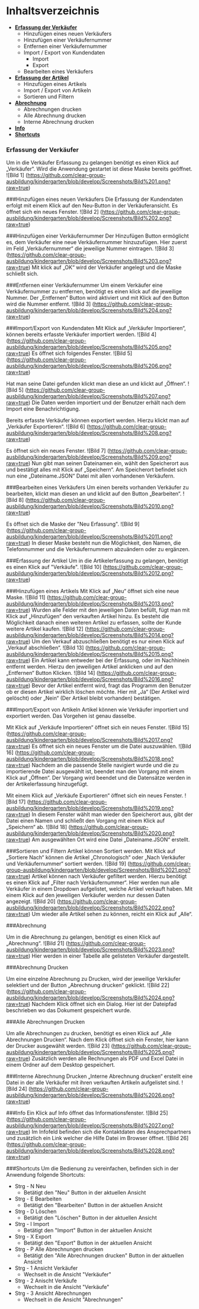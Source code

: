# Inhaltsverzeichnis

 * [__Erfassung der Verkäufer__](#erfassung-der-verkäufer)
	* Hinzufügen eines neuen Verkäufers
	* Hinzufügen einer Verkäufernummer
	* Entfernen einer Verkäufernummer        
	* Import / Export von Kundendaten
		* Import
		* Export 
	* Bearbeiten eines Verkäufers
* [__Erfassung der Artikel__](#erfassung-der-artikel) 
	* Hinzufügen eines Artikels
	* Import / Export von Artikeln 
	* Sortieren und Filtern
* [__Abrechnung__](#abrechnung)
	* Abrechnungen drucken
	* Alle Abrechnung drucken 
	* Interne Abrechnung drucken
* [__Info__](#info)
* [__Shortcuts__](#shortcuts)

### Erfassung der Verkäufer
Um in die Verkäufer Erfassung zu gelangen benötigt es einen Klick auf „Verkäufer“. Wird die Anwendung gestartet ist diese Maske bereits geöffnet.
![Bild 1] (https://github.com/clear-group-ausbildung/kindergarten/blob/develop/Screenshots/Bild%201.png?raw=true)

###Hinzufügen eines neuen Verkäufers
Die Erfassung der Kundendaten erfolgt mit einem Klick auf den Neu-Button in der Verkäuferansicht. 
Es öffnet sich ein neues Fenster.
![Bild 2] (https://github.com/clear-group-ausbildung/kindergarten/blob/develop/Screenshots/Bild%202.png?raw=true)

###Hinzufügen einer Verkäufernummer
Der Hinzufügen Button ermöglicht es, dem Verkäufer eine neue Verkäufernummer hinzuzufügen.
Hier zuerst im Feld „Verkäufernummer“ die jeweilige Nummer eintragen.
![Bild 3] (https://github.com/clear-group-ausbildung/kindergarten/blob/develop/Screenshots/Bild%203.png?raw=true)
Mit klick auf „OK“ wird der Verkäufer angelegt und die Maske schließt sich.

###Entfernen einer Verkäufernummer
Um einem Verkäufer eine Verkäufernummer zu entfernen, benötigt es einen klick auf die jeweilige Nummer.
Der „Entfernen“ Button wird aktiviert und mit Klick auf den Button wird die Nummer entfernt.
![Bild 3] (https://github.com/clear-group-ausbildung/kindergarten/blob/develop/Screenshots/Bild%204.png?raw=true)

###Import/Export von Kundendaten
Mit Klick auf „Verkäufer Importieren“, können bereits erfasste Verkäufer importiert werden.
![Bild 4] (https://github.com/clear-group-ausbildung/kindergarten/blob/develop/Screenshots/Bild%205.png?raw=true)
Es öffnet sich folgendes Fenster.
![Bild 5] (https://github.com/clear-group-ausbildung/kindergarten/blob/develop/Screenshots/Bild%206.png?raw=true)



Hat man seine Datei gefunden klickt man diese an und klickt auf „Öffnen“.
![Bild 5] (https://github.com/clear-group-ausbildung/kindergarten/blob/develop/Screenshots/Bild%207.png?raw=true)
Die Daten werden importiert und der Benutzer erhält nach dem Import eine Benachrichtigung.


Bereits erfasste Verkäufer können exportiert werden. Hierzu klickt man auf „Verkäufer Exportieren“.
![Bild 6] (https://github.com/clear-group-ausbildung/kindergarten/blob/develop/Screenshots/Bild%208.png?raw=true)


Es öffnet sich ein neues Fenster.
![Bild 7] (https://github.com/clear-group-ausbildung/kindergarten/blob/develop/Screenshots/Bild%209.png?raw=true)
Nun gibt man seinen Dateinamen ein, wählt den Speicherort aus und bestätigt alles mit Klick auf „Speichern“.
Am Speicherort befindet sich nun eine „Dateiname.JSON“ Datei mit allen vorhandenen Verkäufern.

###Bearbeiten eines Verkäufers
Um einen bereits vorhanden Verkäufer zu bearbeiten, klickt man diesen an und klickt auf den Button „Bearbeiten“.
![Bild 8] (https://github.com/clear-group-ausbildung/kindergarten/blob/develop/Screenshots/Bild%2010.png?raw=true)


Es öffnet sich die Maske der "Neu Erfassung".
![Bild 9] (https://github.com/clear-group-ausbildung/kindergarten/blob/develop/Screenshots/Bild%2011.png?raw=true)
In dieser Maske besteht nun die Möglichkeit, den Namen, die Telefonnummer und die Verkäufernummern abzuändern oder zu ergänzen.


###Erfassung der Artikel
Um in die Artikelerfassung zu gelangen, benötigt es einen Klick auf "Verkäufe".
![Bild 10] (https://github.com/clear-group-ausbildung/kindergarten/blob/develop/Screenshots/Bild%2012.png?raw=true)

###Hinzufügen eines Artikels
Mit Klick auf „Neu“ öffnet sich eine neue Maske. 
![Bild 11] (https://github.com/clear-group-ausbildung/kindergarten/blob/develop/Screenshots/Bild%2013.png?raw=true)
Wurden alle Felder mit den jeweiligen Daten befüllt, fügt man mit Klick auf „Hinzufügen“ den verkauften Artikel hinzu. Es besteht die Möglichkeit danach einen weiteren Artikel zu erfassen, sollte der Kunde weitere Artikel kaufen. 
![Bild 12] (https://github.com/clear-group-ausbildung/kindergarten/blob/develop/Screenshots/Bild%2014.png?raw=true)
Um den Verkauf abzuschließen benötigt es nur einen Klick auf „Verkauf abschließen“.
![Bild 13] (https://github.com/clear-group-ausbildung/kindergarten/blob/develop/Screenshots/Bild%2015.png?raw=true)
Ein Artikel kann entweder bei der Erfassung, oder im Nachhinein entfernt werden. Hierzu den jeweiligen Artikel anklicken und auf den „Entfernen“ Button Klicken.
![Bild 14] (https://github.com/clear-group-ausbildung/kindergarten/blob/develop/Screenshots/Bild%2016.png?raw=true)
Bevor der Artikel entfernt wird, fragt das Programm den Benutzer ob er diesen Artikel wirklich löschen möchte. Hier mit „Ja“ (Der Artikel wird gelöscht) oder „Nein“ (Der Artikel bleibt vorhanden) bestätigen.

###Import/Export von Artikeln
Artikel können wie Verkäufer importiert und exportiert werden. Das Vorgehen ist genau dasselbe.

Mit Klick auf „Verkäufe Importieren“ öffnet sich ein neues Fenster. 
![Bild 15] (https://github.com/clear-group-ausbildung/kindergarten/blob/develop/Screenshots/Bild%2017.png?raw=true)
Es öffnet sich ein neues Fenster um die Datei auszuwählen.
![Bild 16] (https://github.com/clear-group-ausbildung/kindergarten/blob/develop/Screenshots/Bild%2018.png?raw=true)
Nachdem an die passende Stelle navigiert wurde und die zu importierende Datei ausgewählt ist, beendet man den Vorgang mit einem Klick auf „Öffnen“. Der Vorgang wird beendet und die Datensätze werden in der Artikelerfassung hinzugefügt.

Mit einem Klick auf „Verkäufe Exportieren“ öffnet sich ein neues Fenster. 
![Bild 17] (https://github.com/clear-group-ausbildung/kindergarten/blob/develop/Screenshots/Bild%2019.png?raw=true)
In diesem Fenster wählt man wieder den Speicherort aus, gibt der Datei einen Namen und schließt den Vorgang mit einem Klick auf „Speichern“ ab.
![Bild 18] (https://github.com/clear-group-ausbildung/kindergarten/blob/develop/Screenshots/Bild%2020.png?raw=true)
Am ausgewählten Ort wird eine Datei „Dateiname.JSON“ erstellt.

###Sortieren und Filtern
Artikel können Sortiert werden. Mit Klick auf „Sortiere Nach“ können die Artikel „Chronologisch“ oder 
„Nach Verkäufer und Verkäufernummer“ sortiert werden. 
![Bild 19] (https://github.com/clear-group-ausbildung/kindergarten/blob/develop/Screenshots/Bild%2021.png?raw=true)
Artikel können nach Verkäufer gefiltert werden. Hierzu benötigt es einen Klick auf 
„Filter nach Verkäufernummer“. Hier werden nun alle Verkäufer in einem Dropdown aufgelistet, welche Artikel verkauft haben. Mit einem Klick auf den jeweiligen Verkäufer werden nur dessen Daten angezeigt. 
![Bild 20] (https://github.com/clear-group-ausbildung/kindergarten/blob/develop/Screenshots/Bild%2022.png?raw=true)
Um wieder alle Artikel sehen zu können, reicht ein Klick auf „Alle“.



###Abrechnung

Um in die Abrechnung zu gelangen, benötigt es einen Klick auf „Abrechnung“.
![Bild 21] (https://github.com/clear-group-ausbildung/kindergarten/blob/develop/Screenshots/Bild%2023.png?raw=true)
Hier werden in einer Tabelle alle gelisteten Verkäufer dargestellt.

###Abrechnung Drucken

Um eine einzelne Abrechnung zu Drucken, wird der jeweilige Verkäufer selektiert und der Button „Abrechnung drucken“ geklickt. 
![Bild 22] (https://github.com/clear-group-ausbildung/kindergarten/blob/develop/Screenshots/Bild%2024.png?raw=true)
Nachdem Klick öffnet sich ein Dialog. Hier ist der Dateipfad beschrieben wo das Dokument gespeichert wurde.

###Alle Abrechnungen Drucken

Um alle Abrechnungen zu drucken, benötigt es einen Klick auf „Alle Abrechnungen Drucken“. Nach dem Klick öffnet sich ein Fenster, hier kann der Drucker ausgewählt werden.
![Bild 23] (https://github.com/clear-group-ausbildung/kindergarten/blob/develop/Screenshots/Bild%2025.png?raw=true)
Zusätzlich werden alle Rechnungen als PDF und Excel Datei in einem Ordner auf dem Desktop gespeichert.

###Interne Abrechnung Drucken
„Interne Abrechnung drucken“ erstellt eine Datei in der alle Verkäufer mit ihren verkauften Artikeln aufgelistet sind. 
![Bild 24] (https://github.com/clear-group-ausbildung/kindergarten/blob/develop/Screenshots/Bild%2026.png?raw=true)

###Info
Ein Klick auf Info öffnet das Informationsfenster. 
![Bild 25] (https://github.com/clear-group-ausbildung/kindergarten/blob/develop/Screenshots/Bild%2027.png?raw=true)
Im Infofeld befinden sich die Kontaktdaten des Ansprechpartners und zusätzlich ein Link welcher die Hilfe Datei im Browser öffnet.
![Bild 26] (https://github.com/clear-group-ausbildung/kindergarten/blob/develop/Screenshots/Bild%2028.png?raw=true)

###Shortcuts
Um die Bedienung zu vereinfachen, befinden sich in der Anwendung folgende Shortcuts:

* Strg - N Neu
	* Betätigt den "Neu" Button in der aktuellen Ansicht
* Strg - E Bearbeiten
	* Betätigt den "Bearbeiten" Button in der aktuellen Ansicht
* Strg - D Löschen
	* Betätigt den "Löschen" Button in der aktuellen Ansicht
* Strg - I Import
	* Betätigt den "Import" Button in der aktuellen Ansicht
* Strg - X Export
	* Betätigt den "Export" Button in der aktuellen Ansicht
* Strg - P Alle Abrechnungen drucken
	* Betätigt den "Alle Abrechnungen drucken" Button in der aktuellen Ansicht
* Strg - 1 Ansicht Verkäufer
	* Wechselt in die Ansicht "Verkäufer"
* Strg - 2 Anischt Verkäufe
	* Wechselt in die Ansicht "Verkäufe"
* Strg - 3 Ansicht Abrechnungen
	* Wechselt in die Ansicht "Abrechnungen"
